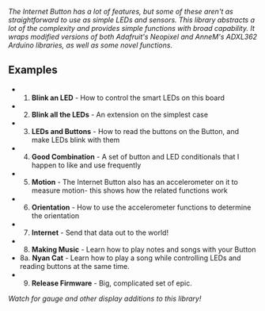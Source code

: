 _The Internet Button has a lot of features, but some of these aren't as straightforward to use as simple LEDs and sensors. This library abstracts a lot of the complexity and provides simple functions with broad capability. It wraps modified versions of both Adafruit's Neopixel and AnneM's ADXL362 Arduino libraries, as well as some novel functions._

## Examples

- 1. __Blink an LED__ - How to control the smart LEDs on this board
- 2. __Blink all the LEDs__ - An extension on the simplest case
- 3. __LEDs and Buttons__ - How to read the buttons on the Button, and make LEDs blink with them
- 4. __Good Combination__ - A set of button and LED conditionals that I happen to like and use frequently
- 5. __Motion__ - The Internet Button also has an accelerometer on it to measure motion- this shows how the related functions work
- 6. __Orientation__ - How to use the accelerometer functions to determine the orientation
- 7. __Internet__ - Send that data out to the world!
- 8. __Making Music__ - Learn how to play notes and songs with your Button
- 8a. __Nyan Cat__ - Learn how to play a song while controlling LEDs and reading buttons at the same time.
- 9. __Release Firmware__ - Big, complicated set of epic.


_Watch for gauge and other display additions to this library!_
